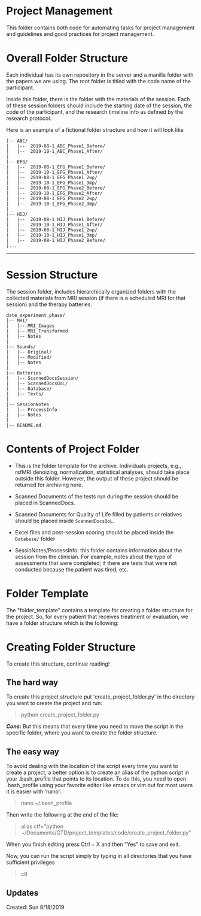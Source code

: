 # Project Management
This folder contains both code for automating tasks for project management and guidelines and good practices for project management.

# Overall Folder Structure
Each individual has its own repository in the server and a manilla folder with the papers we are using. The root folder is titled with the code name of the participant.

Inside this folder, there is the folder with the materials of the session. Each of these session folders should include the starting date of the session, the code of the participant, and the research timeline info as defined by the research protocol.

Here is an example of a fictional folder structure and how it will look like

```
|-- ABC/
|   |--  2019-08-1_ABC_Phase1_Before/
|   |--  2019-10-1_ABC_Phase1_After/
|
|-- EFG/
|   |--  2019-08-1_EFG_Phase1_Before/
|   |--  2019-10-1_EFG_Phase1_After/
|   |--  2019-08-1_EFG_Phase1_2wp/
|   |--  2019-10-1_EFG_Phase1_3mp/
|   |--  2019-08-1_EFG_Phase2_Before/
|   |--  2019-10-1_EFG_Phase2_After/
|   |--  2019-08-1_EFG_Phase2_2wp/
|   |--  2019-10-1_EFG_Phase2_3mp/
|
|-- HIJ/
|   |--  2019-08-1_HIJ_Phase1_Before/
|   |--  2019-10-1_HIJ_Phase1_After/
|   |--  2019-08-1_HIJ_Phase1_2wp/
|   |--  2019-10-1_HIJ_Phase1_3mp/
|   |--  2019-08-1_HIJ_Phase2_Before/
|...
```

___
# Session Structure 
The session folder, includes hierarchically organized folders with the collected materials from MRI session (if there is a scheduled MRI for that session) and the therapy batteries. 

```
date_experiment_phase/
|-- MRI/
|   |-- MRI_Images
|   |-- MRI_Transformed
|   |-- Notes
|
|-- Sounds/
|   |-- Original/
|   |-- Modified/
|   |-- Notes
|
|-- Batteries
|   |-- ScannedDocsSession/
|   |-- ScannedDocsQoL/
|   |-- Database/
|   |-- Texts/
|
|-- SessionNotes
|   |-- ProcessInfo
|   |-- Notes
|
|-- README.md
```

# Contents of Project Folder
- This is the folder template for the archive. Individuals projects, e.g., rsfMRI denoizing, normalization, statistical analyses, should take place outside this folder. However, the output of these project should be returned for archiving here.

- Scanned Documents of the tests run during the session should be placed in ScannedDocs. 

- Scanned Documents for Quality of Life filled by patients or relatives should be placed inside `ScannedDocsQoL`.  

- Excel files and post-session scoring should be placed inside the `Database/` folder

- SessioNotes/ProcessInfo: this folder contains information about the session from the clinician. For example, notes about the type of assessments that were completed; if there are tests that were not conducted because the patient was tired, etc.

# Folder Template
The "folder_template" contains a template for creating a folder structure for the project. So, for every patient that receives treatment or evaluation, we have a folder structure which is the following:


# Creating Folder Structure
To create this structure, continue reading!
## The hard way
To create this project structure put 'create_project_folder.py' in the directory you want to create the project and run:

> python create_project_folder.py

***Cons:*** But this means that every time you need to move the script in the specific folder, where you want to create the folder structure.

## The easy way
To avoid dealing with the location of the script every time you want to create a project, a better option is to create an alias of the python script in your .bash_profile that points to its location. To do this, you need to open .bash_profile using your favorite editor like emacs or vim but for most users it is easier with 'nano':

> nano ~/.bash_profile

Then write the following at the end of the file:

> alias ctf="python ~/Documents/GTD/project_templates/code/create_project_folder.py"

When you finish editing press
Ctrl + X and then "Yes" to save and exit.

Now, you can run the script simply by typing in all directories that you have sufficient privileges  

> ctf


## Updates
Created: Sun 8/18/2019

